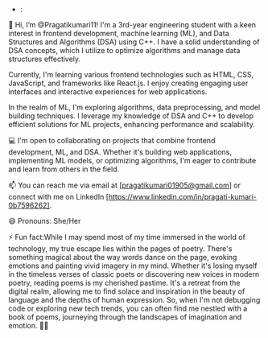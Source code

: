 - :

👋 Hi, I’m @Pragatikumari11! I'm a 3rd-year engineering student with a keen interest in frontend development, machine learning (ML), and Data Structures and Algorithms (DSA) using C++. I have a solid understanding of DSA concepts, which I utilize to optimize algorithms and manage data structures effectively.

Currently, I'm learning various frontend technologies such as HTML, CSS, JavaScript, and frameworks like React.js. I enjoy creating engaging user interfaces and interactive experiences for web applications.

In the realm of ML, I'm exploring algorithms, data preprocessing, and model building techniques. I leverage my knowledge of DSA and C++ to develop efficient solutions for ML projects, enhancing performance and scalability.

💻 I'm open to collaborating on projects that combine frontend development, ML, and DSA. Whether it's building web applications, implementing ML models, or optimizing algorithms, I'm eager to contribute and learn from others in the field.

📫 You can reach me via email at [pragatikumari01905@gmail.com] or connect with me on LinkedIn [https://www.linkedin.com/in/pragati-kumari-0b7596262].

😄 Pronouns: She/Her

⚡ Fun fact:While I may spend most of my time immersed in the world of technology, my true escape lies within the pages of poetry. There's something magical about the way words dance on the page, evoking emotions and painting vivid imagery in my mind. Whether it's losing myself in the timeless verses of classic poets or discovering new voices in modern poetry, reading poems is my cherished pastime. It's a retreat from the digital realm, allowing me to find solace and inspiration in the beauty of language and the depths of human expression. So, when I'm not debugging code or exploring new tech trends, you can often find me nestled with a book of poems, journeying through the landscapes of imagination and emotion. 📖✨


